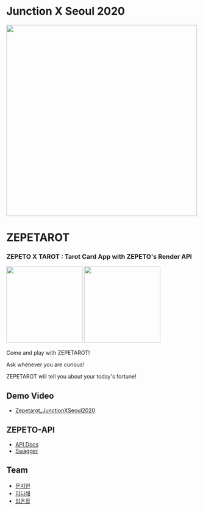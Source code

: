 # Junction X Seoul 2020 
<p><img src="https://user-images.githubusercontent.com/53745427/95666531-8091bf00-0b95-11eb-8838-47cf7ee0e8bf.png" width="500">

# ZEPETAROT
### ZEPETO X TAROT : Tarot Card App with ZEPETO's Render API
<p><img src="https://user-images.githubusercontent.com/53745427/95666532-85567300-0b95-11eb-902e-2beb2d5d0b1c.png" width="200">
<img src="https://user-images.githubusercontent.com/53745427/95666534-87b8cd00-0b95-11eb-87dd-ba9be654706d.png" width="200">
</p>
Come and play with ZEPETAROT!</p>   
Ask whenever you are curious!</p>   
ZEPETAROT will tell you about your today's fortune!

## Demo Video
- [Zepetarot_JunctionXSeoul2020](https://youtu.be/B2TF5Y0mzic)

## ZEPETO-API   
- [API Docs](https://zepeto-api.firebaseapp.com/?v)   
- [Swagger](https://render-api.zepeto.io/v2/swagger/)

## Team
- [문지현](https://github.com/solidcellaMoon) 
- [이다해](https://github.com/dahaelee)
- [임은정](https://github.com/minie12)
